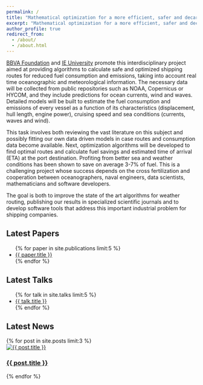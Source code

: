 ```yaml
---
permalink: /
title: "Mathematical optimization for a more efficient, safer and decarbonized maritime transport"
excerpt: "Mathematical optimization for a more efficient, safer and decarbonized maritime transport"
author_profile: true
redirect_from: 
  - /about/
  - /about.html
---
```


[BBVA Foundation](https://www.fbbva.es/) and [IE University](https://www.ie.edu/) promote this interdisciplinary project aimed at providing algorithms to calculate safe and optimized shipping routes for reduced fuel consumption and emissions, taking into account real time oceanographic and meteorological information. The necessary data will be collected from public repositories such as NOAA, Copernicus or HYCOM, and they include predictions for ocean currents, wind and waves. Detailed models will be built to estimate the fuel consumption and emissions of every vessel as a function of its characteristics (displacement, hull length, engine power), cruising speed and sea conditions (currents, waves and wind).

This task involves both reviewing the vast literature on this subject and possibly fitting our own data driven models in case routes and consumption data become available. Next, optimization algorithms will be developed to find optimal routes and calculate fuel savings and estimated time of arrival (ETA) at the port destination. Profiting from better sea and weather conditions has been shown to save on average 3-7% of fuel. This is a challenging project whose success depends on the cross fertilization and cooperation between oceanographers, naval engineers, data scientists, mathematicians and software developers.

The goal is both to improve the state of the art algorithms for weather routing, publishing our results in specialized scientific journals and to develop software tools that address this important industrial problem for shipping companies.

<!-- Add this section to display the five latest papers in bulletpoints -->
<h2>Latest Papers</h2>
<ul class="latest-articles-container">
  {% for paper in site.publications limit:5 %}
    <li><a href="{{ paper.url }}">{{ paper.title }}</a></li>
  {% endfor %}
</ul>

<!-- Add this section to display the five latest talks in bulletpoints -->
<h2>Latest Talks</h2>
<ul class="latest-talks-container">
  {% for talk in site.talks limit:5 %}
    <li><a href="{{ talk.url }}">{{ talk.title }}</a></li>
  {% endfor %}
</ul>

<!-- Add this section to display the three latest news articles horizontally -->
<h2>Latest News</h2>
<div class="latest-news-container">
  {% for post in site.posts limit:3 %}
    <div class="news-item">
      <a href="{{ post.url }}">
        <img src="{{ post.featured_image }}" alt="{{ post.title }}" style="max-width: 100%; height: auto;">
        <h3>{{ post.title }}</h3>
      </a>
    </div>
  {% endfor %}
</div>

